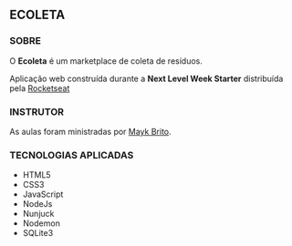 ## ECOLETA

### SOBRE
O **Ecoleta** é um marketplace de coleta de resíduos.

Aplicação web construída durante a **Next Level Week Starter** distribuída pela [Rocketseat](https://rocketseat.com.br/)

### INSTRUTOR
As aulas foram ministradas por [Mayk Brito](https://github.com/maykbrito).

### TECNOLOGIAS APLICADAS
- HTML5
- CSS3
- JavaScript
- NodeJs
- Nunjuck
- Nodemon
- SQLite3